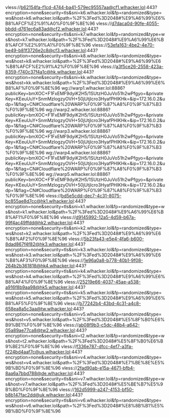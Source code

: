 
vless://b62154fa-f1cd-4744-ba41-579ec95557aa@cf1.wlhacker.lol:443?encryption=none&security=tls&sni=k6.wlhacker.lol&fp=randomized&type=ws&host=k6.wlhacker.lol&path=%2F%3Fed%3D2048#%E9%A6%99%E6%B8%AFCF%E2%91%A0%F0%9F%8E%96
vless://d7daca0d-90fe-4055-bbdd-d761ec6a83ad@cf2.wlhacker.lol:443?encryption=none&security=tls&sni=k7.wlhacker.lol&fp=randomized&type=ws&host=k7.wlhacker.lol&path=%2F%3Fed%3D2048#%E9%A6%99%E6%B8%AFCF%E2%91%A1%F0%9F%8E%96
vless://53efa163-4be2-4e70-be49-b81f3726e2c8@cf3.wlhacker.lol:443?encryption=none&security=tls&sni=k8.wlhacker.lol&fp=randomized&type=ws&host=k8.wlhacker.lol&path=%2F%3Fed%3D2048#%E9%A6%99%E6%B8%AFCF%E2%91%A2%F0%9F%8E%96
vless://a3f5ce26-2558-423a-8359-f740c37f4a1c@hk.wlhacker.lol:443?encryption=none&security=tls&sni=kk.wlhacker.lol&fp=randomized&type=ws&host=kk.wlhacker.lol&path=%2F%3Fed%3D2048#%E9%A6%99%E6%B8%AF%F0%9F%8E%96
wg://warp1.wlhacker.lol:8886?publicKey=bmXOC+F1FxEMF9dyiK2H5/1SUtzH0JuVo51h2wPfgyo=&privateKey=KEeuUuY+SnmMzlogzyOVH+50jUtjlcro3HyafPHIKHk=&ip=172.16.0.2&udp=1&flag=CN#Cloudflare%20WARP%F0%9F%87%A8%F0%9F%87%B3%F0%9F%8E%96
wg://warp2.wlhacker.lol:8886?publicKey=bmXOC+F1FxEMF9dyiK2H5/1SUtzH0JuVo51h2wPfgyo=&privateKey=KEeuUuY+SnmMzlogzyOVH+50jUtjlcro3HyafPHIKHk=&ip=172.16.0.2&udp=1&flag=CN#Cloudflare%20WARP%F0%9F%87%A8%F0%9F%87%B3%F0%9F%8E%96
wg://warp3.wlhacker.lol:8886?publicKey=bmXOC+F1FxEMF9dyiK2H5/1SUtzH0JuVo51h2wPfgyo=&privateKey=KEeuUuY+SnmMzlogzyOVH+50jUtjlcro3HyafPHIKHk=&ip=172.16.0.2&udp=1&flag=CN#Cloudflare%20WARP%F0%9F%87%A8%F0%9F%87%B3%F0%9F%8E%96
wg://warp4.wlhacker.lol:8886?publicKey=bmXOC+F1FxEMF9dyiK2H5/1SUtzH0JuVo51h2wPfgyo=&privateKey=KEeuUuY+SnmMzlogzyOVH+50jUtjlcro3HyafPHIKHk=&ip=172.16.0.2&udp=1&flag=CN#Cloudflare%20WARP%F0%9F%87%A8%F0%9F%87%B3%F0%9F%8E%96
wg://warp5.wlhacker.lol:8886?publicKey=bmXOC+F1FxEMF9dyiK2H5/1SUtzH0JuVo51h2wPfgyo=&privateKey=KEeuUuY+SnmMzlogzyOVH+50jUtjlcro3HyafPHIKHk=&ip=172.16.0.2&udp=1&flag=CN#Cloudflare%20WARP%F0%9F%87%A8%F0%9F%87%B3%F0%9F%8E%96
vless://bd5e5cdd-dec7-4c31-8075-bc855ae8d7cc@hk1.wlhacker.lol:443?encryption=none&security=tls&sni=k1.wlhacker.lol&fp=randomized&type=ws&host=k1.wlhacker.lol&path=%2F%3Fed%3D2048#%E9%A6%99%E6%B8%AF1%F0%9F%8E%96
vless://d9145992-12a5-4d59-b67a-99f4ac49ffdd@hk2.wlhacker.lol:443?encryption=none&security=tls&sni=k2.wlhacker.lol&fp=randomized&type=ws&host=k2.wlhacker.lol&path=%2F%3Fed%3D2048#%E9%A6%99%E6%B8%AF2%F0%9F%8E%96
vless://5b23fa43-e5e4-4fa6-b600-8dad867f4f82@hk3.wlhacker.lol:443?encryption=none&security=tls&sni=k3.wlhacker.lol&fp=randomized&type=ws&host=k3.wlhacker.lol&path=%2F%3Fed%3D2048#%E9%A6%99%E6%B8%AF3%F0%9F%8E%96
vless://1e96a0a8-b778-40b1-9f08-264b2b361818@hk4.wlhacker.lol:443?encryption=none&security=tls&sni=k4.wlhacker.lol&fp=randomized&type=ws&host=k4.wlhacker.lol&path=%2F%3Fed%3D2048#%E9%A6%99%E6%B8%AF4%F0%9F%8E%96
vless://25219e66-4037-45ae-a538-a916f8b9aa98@hk5.wlhacker.lol:443?encryption=none&security=tls&sni=k5.wlhacker.lol&fp=randomized&type=ws&host=k5.wlhacker.lol&path=%2F%3Fed%3D2048#%E9%A6%99%E6%B8%AF5%F0%9F%8E%96
vless://b77242b4-43bd-4c31-a4c8-658ea8a5c3aa@tw.wlhacker.lol:443?encryption=none&security=tls&sni=v5.wlhacker.lol&fp=randomized&type=ws&host=v5.wlhacker.lol&path=%2F%3Fed%3D2048#%E5%8F%B0%E6%B9%BE1%F0%9F%8E%96
vless://ab08f9b3-c5dc-48b4-a642-05a89ae77ca8@tw2.wlhacker.lol:443?encryption=none&security=tls&sni=t2.wlhacker.lol&fp=randomized&type=ws&host=t2.wlhacker.lol&path=%2F%3Fed%3D2048#%E5%8F%B0%E6%B9%BE2%F0%9F%8E%96
vless://f336e787-dfcc-4ef7-a3fa-f224bd4aaf7c@us.wlhacker.lol:443?encryption=none&security=tls&sni=v4.wlhacker.lol&fp=randomized&type=ws&host=v4.wlhacker.lol&path=%2F%3Fed%3D2048#%E7%BE%8E%E5%9B%BD%F0%9F%8E%96
vless://2fad90ab-e15a-4671-bfb4-8aa6a7bbd788@de.wlhacker.lol:443?encryption=none&security=tls&sni=v7.wlhacker.lol&fp=randomized&type=ws&host=v7.wlhacker.lol&path=%2F%3Fed%3D2048#%E5%BE%B7%E5%9B%BD%F0%9F%8E%96
vless://162d5999-a247-4153-bf50-b8b147fac2dd@uk.wlhacker.lol:443?encryption=none&security=tls&sni=v6.wlhacker.lol&fp=randomized&type=ws&host=v6.wlhacker.lol&path=%2F%3Fed%3D2048#%E8%8B%B1%E5%9B%BD%F0%9F%8E%96
